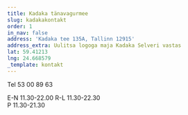 ```yaml
---
title: Kadaka tänavagurmee
slug: kadakakontakt
order: 1
in_nav: false
address: 'Kadaka tee 135A, Tallinn 12915'
address_extra: Uulitsa logoga maja Kadaka Selveri vastas
lat: 59.41213
lng: 24.668579
_template: kontakt
---
```


Tel 53 00 89 63

E-N  11.30-22.00
R-L  11.30-22.30\
P  11.30-21.30
